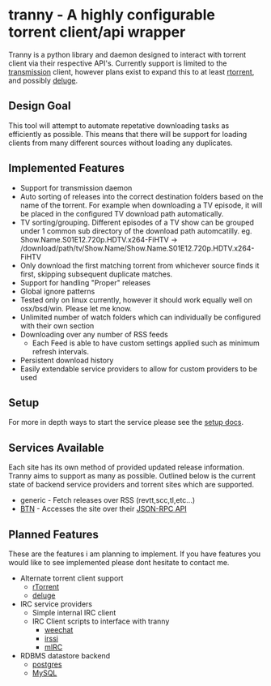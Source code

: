 # tranny - A highly configurable torrent client/api wrapper

Tranny is a python library and daemon designed to interact with torrent client via their respective
API's. Currently support is limited to the [transmission](http://www.transmissionbt.com/) client, however
plans exist to expand this to at least [rtorrent](http://libtorrent.rakshasa.no/), and possibly
[deluge](http://deluge-torrent.org/).

## Design Goal

This tool will attempt to automate repetative downloading tasks as efficiently as possible. This
means that there will be support for loading clients from many different sources without loading
any duplicates.

## Implemented Features

- Support for transmission daemon
- Auto sorting of releases into the correct destination folders based on the name of the torrent. For example
when downloading a TV episode, it will be placed in the configured TV download path automatically.
- TV sorting/grouping. Different episodes of a TV show can be grouped under 1 common sub directory of the
download path automcatilly. eg. Show.Name.S01E12.720p.HDTV.x264-FiHTV -> /download/path/tv/Show.Name/Show.Name.S01E12.720p.HDTV.x264-FiHTV
- Only download the first matching torrent from whichever source finds it first, skipping subsequent duplicate
matches.
- Support for handling "Proper" releases
- Global ignore patterns
- Tested only on linux currently, however it should work equally well on osx/bsd/win. Please let me know.
- Unlimited number of watch folders which can individually be configured with their own section
- Downloading over any number of RSS feeds
    - Each Feed is able to have custom settings applied such as minimum refresh intervals.
- Persistent download history
- Easily extendable service providers to allow for custom providers to be used

## Setup

For more in depth ways to start the service please see the [setup docs](docs/setup.md).

## Services Available

Each site has its own method of provided updated release information. Tranny aims to
support as many as possible. Outlined below is the current state of backend service
providers and torrent sites which are supported.

- generic - Fetch releases over RSS (revtt,scc,tl,etc...)
- [BTN](https://broadcasthe.net) - Accesses the site over their [JSON-RPC API](http://btnapps.net/docs.php)

## Planned Features

These are the features i am planning to implement. If you have features you would like to see implemented
please dont hesitate to contact me.

- Alternate torrent client support
    - [rTorrent](http://libtorrent.rakshasa.no/)
    - [deluge](http://deluge-torrent.org/)
- IRC service providers
    - Simple internal IRC client
    - IRC Client scripts to interface with tranny
        - [weechat](http://www.weechat.org/)
        - [irssi](http://www.irssi.org/)
        - [mIRC](http://www.mirc.com/)
- RDBMS datastore backend
    - [postgres](http://www.postgresql.org/)
    - [MySQL](http://www.mysql.com/)
